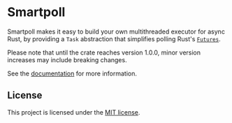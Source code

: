 # Smartpoll

Smartpoll makes it easy to build your own multithreaded executor for async Rust, by providing a `Task` abstraction that simplifies polling Rust's [`Futures`](https://doc.rust-lang.org/core/future/trait.Future.html).

Please note that until the crate reaches version 1.0.0, minor version increases may include breaking changes.

See the [documentation](https://docs.rs/smartpoll/latest/smartpoll/) for more information.

## License

This project is licensed under the [MIT license](LICENSE).